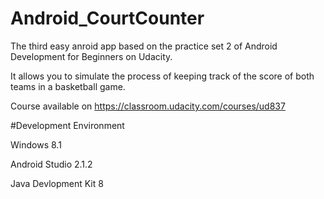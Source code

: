 # Android_CourtCounter

The third easy anroid app based on the practice set 2 of Android Development for Beginners on Udacity.

It allows you to simulate the process of keeping track of the score of both teams in a basketball game.

Course available on https://classroom.udacity.com/courses/ud837

#Development Environment

Windows 8.1

Android Studio 2.1.2

Java Devlopment Kit 8
